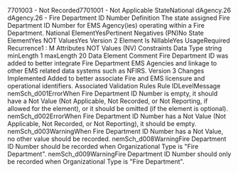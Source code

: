 

7701003 - Not Recorded7701001 - Not Applicable
StateNational
dAgency.26
dAgency.26 - Fire Department ID Number
Definition
The state assigned Fire Department ID Number for EMS Agency(ies) operating within a Fire Department.
National ElementYesPertinent Negatives (PN)No
State ElementYes
NOT ValuesYes
Version 2 Element
Is NillableYes
UsageRequired
Recurrence1 : M
Attributes
NOT Values (NV)
Constraints
Data Type
string
minLength
1
maxLength
20
Data Element Comment
Fire Department ID was added to better integrate Fire Department EMS Agencies and linkage to other EMS related data
systems such as NFIRS.
Version 3 Changes Implemented
Added to better associate Fire and EMS licensure and operational identifiers.
Associated Validation Rules
Rule IDLevelMessage
nemSch_d001ErrorWhen Fire Department ID Number is empty, it should have a Not Value (Not Applicable, Not
Recorded, or Not Reporting, if allowed for the element), or it should be omitted (if the element is
optional).
nemSch_d002ErrorWhen Fire Department ID Number has a Not Value (Not Applicable, Not Recorded, or Not
Reporting), it should be empty.
nemSch_d003WarningWhen Fire Department ID Number has a Not Value, no other value should be recorded.
nemSch_d008WarningFire Department ID Number should be recorded when Organizational Type is "Fire Department".
nemSch_d009WarningFire Department ID Number should only be recorded when Organizational Type is "Fire
Department".
